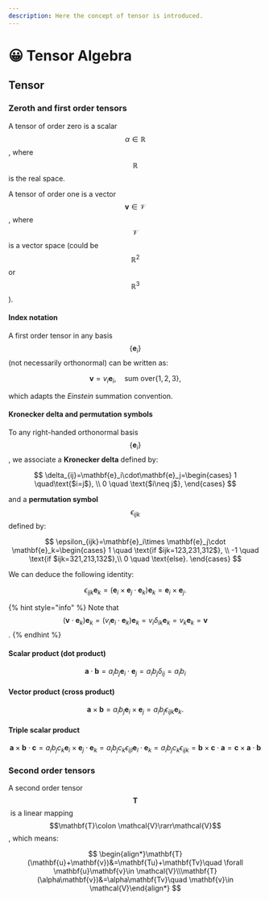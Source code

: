 ```yaml
---
description: Here the concept of tensor is introduced.
---
```


# 😀 Tensor Algebra

## Tensor

### Zeroth and first order tensors

A tensor of order zero is a scalar $$\alpha\in\mathbb{R}$$, where $$\mathbb{R}$$ is the real space.

A tensor of order one is a vector $$\mathbf{v}\in\mathcal{V}$$, where $$\mathcal{V}$$ is a vector space (could be $$\mathbb{R}^2$$or $$\mathbb{R}^3$$).&#x20;

#### Index notation

A first order tensor in any basis $$\left\{\mathbf{e}_i \right\}$$ (not necessarily orthonormal) can be written as:&#x20;

$$
\mathbf{v}=v_i\mathbf{e}_i,\quad \text{sum over}\left\{1,2,3\right\},
$$

which adapts the _Einstein_ summation convention.&#x20;

#### Kronecker delta and permutation symbols

To any right-handed orthonormal basis $$\left\{\mathbf{e}_i \right\}$$, we associate a **Kronecker delta** defined by:

$$
\delta_{ij}=\mathbf{e}_i\cdot\mathbf{e}_j=\begin{cases}
    1 \quad\text{$i=j$},
    \\
    0 \quad \text{$i\neq j$},
\end{cases}
$$

and a **permutation symbol** $$\epsilon_{ijk}$$​ defined by:

$$
\epsilon_{ijk}=\mathbf{e}_i\times \mathbf{e}_j\cdot \mathbf{e}_k=\begin{cases}
    1 \quad \text{if $ijk=123,231,312$}, \\
    -1 \quad  \text{if $ijk=321,213,132$},\\
    0 \quad  \text{else}.
\end{cases}
$$

We can deduce the following identity:

$$
\epsilon_{ijk}\mathbf{e}_k=(\mathbf{e}_i\times \mathbf{e}_j\cdot \mathbf{e}_k)\mathbf{e}_k=\mathbf{e}_i\times \mathbf{e}_j.
$$

{% hint style="info" %}
Note that $$(\mathbf{v}\cdot \mathbf{e}_k)\mathbf{e}_k=(v_i\mathbf{e}_i\cdot \mathbf{e}_k)\mathbf{e}_k=v_i\delta_{ik}\mathbf{e}_k=v_k\mathbf{e}_k=\mathbf{v}$$.
{% endhint %}

#### Scalar product (dot product)

$$
\mathbf{a}\cdot \mathbf{b}=a_ib_j\mathbf{e}_i\cdot \mathbf{e}_j=a_ib_j\delta_{ij}=a_ib_i
$$

#### Vector product (cross product)

$$
\mathbf{a}\times\mathbf{b}=a_ib_j\mathbf{e}_i\times \mathbf{e}_j=a_ib_j\epsilon_{ijk}\mathbf{e}_k.
$$

#### Triple scalar product

$$
\mathbf{a}\times\mathbf{b}\cdot \mathbf{c}=a_ib_jc_k\mathbf{e}_i\times \mathbf{e}_j\cdot \mathbf{e}_k=a_ib_jc_k\epsilon_{ijl}\mathbf{e}_l\cdot\mathbf{e}_k=a_ib_jc_k\epsilon_{ijk}=\mathbf{b}\times\mathbf{c}\cdot \mathbf{a}=\mathbf{c}\times\mathbf{a}\cdot \mathbf{b}
$$

### Second order tensors

A second order tensor $$\mathbf{T}$$​ is a linear mapping $$\mathbf{T}\colon \mathcal{V}\rarr\mathcal{V}$$, which means:

$$
\begin{align*}\mathbf{T}(\mathbf{u}+\mathbf{v})&=\mathbf{Tu}+\mathbf{Tv}\quad \forall \mathbf{u}\mathbf{v}\in \mathcal{V}\\\mathbf{T}(\alpha\mathbf{v})&=\alpha\mathbf{Tv}\quad \mathbf{v}\in \mathcal{V}\end{align*}
$$

​

